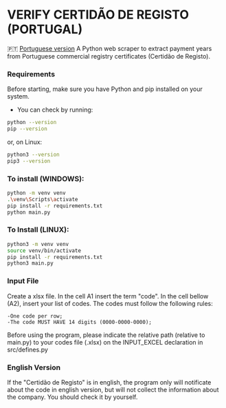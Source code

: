 # VERIFY CERTIDÃO DE REGISTO (PORTUGAL)

 🇵🇹 [Portuguese version](https://github.com/brenoportella/certidao_registo/blob/main/readme_pt.md)
 A Python web scraper to extract payment years from Portuguese commercial registry certificates (Certidão de Registo). 
 
### Requirements
Before starting, make sure you have Python and pip installed on your system.
- You can check by running:

 ```bash
python --version
pip --version
```
or, on Linux:

 ```bash
python3 --version
pip3 --version
```

### To install (WINDOWS):

```bash
python -m venv venv
.\venv\Scripts\activate
pip install -r requirements.txt
python main.py
```

### To Install (LINUX):

```bash
python3 -m venv venv
source venv/bin/activate
pip install -r requirements.txt
python3 main.py
```

### Input File
Create a xlsx file. In the cell A1 insert the term "code". In the cell bellow (A2), insert your list of codes.
The codes must follow the following rules:

    -One code per row;
    -The code MUST HAVE 14 digits (0000-0000-0000);

Before using the program, please indicate the relative path (relative to main.py) to your codes file (.xlsx) on the INPUT_EXCEL declaration in src/defines.py

### English Version
If the "Certidão de Registo" is in english, the program only will notificate about the code in english version, but will not collect the information about the company. You should check it by yourself.

